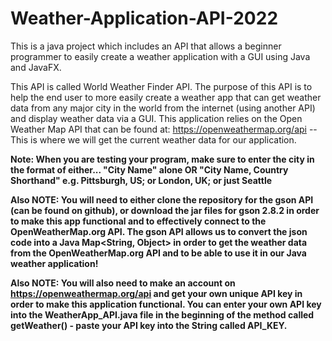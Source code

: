 # Weather-Application-API-2022
This is a java project which includes an API that allows a beginner programmer to easily create a weather application with a GUI using Java and JavaFX. 

This API is called World Weather Finder API. The purpose of this API is to help the end user to more easily create a weather app that can get weather data from any major city in the world from the internet (using another API) and display weather data via a GUI. This application relies on the Open Weather Map API that can be found at: https://openweathermap.org/api -- This is where we will get the current weather data for our application. 

**Note:  When you are testing your program, make sure to enter the city in the format of either... "City Name" alone OR "City Name, Country Shorthand" e.g. Pittsburgh, US; or London, UK; or just Seattle**

**Also NOTE: You will need to either clone the repository for the gson API (can be found on github), or download the jar files for gson 2.8.2 in order to make this app functional and to effectively connect to the OpenWeatherMap.org API. The gson API allows us to convert the json code into a Java Map<String, Object> in order to get the weather data from the OpenWeatherMap.org API and to be able to use it in our Java weather application!**

**Also NOTE: You will also need to make an account on https://openweathermap.org/api and get your own unique API key in order to make this application functional. You can enter your own API key into the WeatherApp_API.java file in the beginning of the method called getWeather() - paste your API key into the String called API_KEY.**
